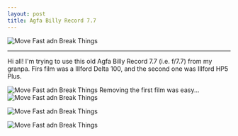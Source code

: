 ```yaml
---
layout: post
title: Agfa Billy Record 7.7
---
```


![Move Fast adn Break Things]({{site.baseurl}}/images/Agfa-Billy-Record-7-7/in1.jpg)



---

Hi all! I'm trying to use this old Agfa Billy Record 7.7 (i.e. f/7.7) from my granpa. Firs film was a Illford Delta 100, and the second one was Illford HP5 Plus.




![Move Fast adn Break Things]({{site.baseurl}}/images/Agfa-Billy-Record-7-7/in2.jpg)
Removing the first film was easy...
![Move Fast adn Break Things]({{site.baseurl}}/images/Agfa-Billy-Record-7-7/in3.jpg)

![Move Fast adn Break Things]({{site.baseurl}}/images/Agfa-Billy-Record-7-7/in4.jpg)


![Move Fast adn Break Things]({{site.baseurl}}/images/Agfa-Billy-Record-7-7/in5.jpg)
